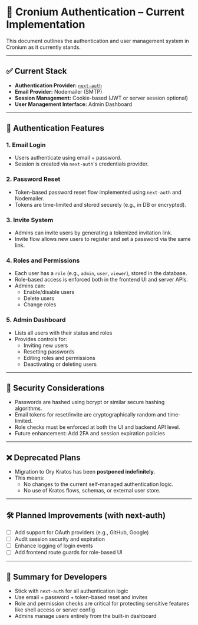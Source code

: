 # 🔐 Cronium Authentication – Current Implementation

This document outlines the authentication and user management system in Cronium as it currently stands.

---

## ✅ Current Stack

- **Authentication Provider:** [`next-auth`](https://next-auth.js.org/)
- **Email Provider:** Nodemailer (SMTP)
- **Session Management:** Cookie-based (JWT or server session optional)
- **User Management Interface:** Admin Dashboard

---

## 🔐 Authentication Features

### 1. Email Login
- Users authenticate using email + password.
- Session is created via `next-auth`'s credentials provider.

### 2. Password Reset
- Token-based password reset flow implemented using `next-auth` and Nodemailer.
- Tokens are time-limited and stored securely (e.g., in DB or encrypted).

### 3. Invite System
- Admins can invite users by generating a tokenized invitation link.
- Invite flow allows new users to register and set a password via the same link.

### 4. Roles and Permissions
- Each user has a `role` (e.g., `admin`, `user`, `viewer`), stored in the database.
- Role-based access is enforced both in the frontend UI and server APIs.
- Admins can:
  - Enable/disable users
  - Delete users
  - Change roles

### 5. Admin Dashboard
- Lists all users with their status and roles
- Provides controls for:
  - Inviting new users
  - Resetting passwords
  - Editing roles and permissions
  - Deactivating or deleting users

---

## 🔐 Security Considerations

- Passwords are hashed using bcrypt or similar secure hashing algorithms.
- Email tokens for reset/invite are cryptographically random and time-limited.
- Role checks must be enforced at both the UI and backend API level.
- Future enhancement: Add 2FA and session expiration policies

---

## ❌ Deprecated Plans

- Migration to Ory Kratos has been **postponed indefinitely**.
- This means:
  - No changes to the current self-managed authentication logic.
  - No use of Kratos flows, schemas, or external user store.

---

## 🛠 Planned Improvements (with next-auth)

- [ ] Add support for OAuth providers (e.g., GitHub, Google)
- [ ] Audit session security and expiration
- [ ] Enhance logging of login events
- [ ] Add frontend route guards for role-based UI

---

## 🧠 Summary for Developers

- Stick with `next-auth` for all authentication logic
- Use email + password + token-based reset and invites
- Role and permission checks are critical for protecting sensitive features like shell access or server config
- Admins manage users entirely from the built-in dashboard
